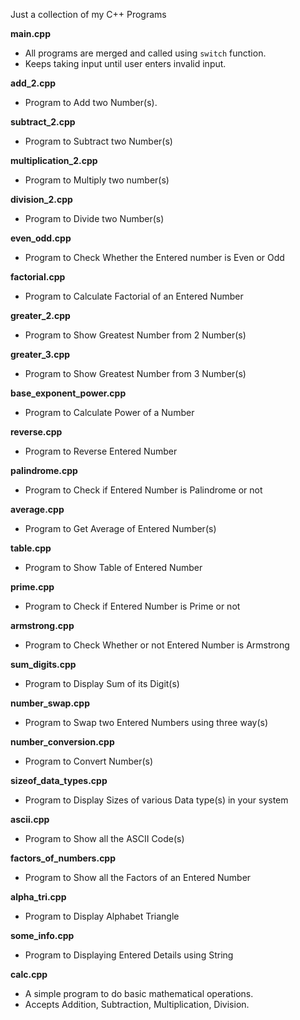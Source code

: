 Just a collection of my C++ Programs

<b>main.cpp</b>
* All programs are merged and called using `switch` function.
* Keeps taking input until user enters invalid input.

<b>add_2.cpp</b>
* Program to Add two Number(s).

<b>subtract_2.cpp</b>
* Program to Subtract two Number(s)

<b>multiplication_2.cpp</b>
* Program to Multiply two number(s)

<b>division_2.cpp</b>
* Program to Divide two Number(s)

<b>even_odd.cpp</b>
* Program to Check Whether the Entered number is Even or Odd

<b>factorial.cpp</b>
* Program to Calculate Factorial of an Entered Number

<b>greater_2.cpp</b>
* Program to Show Greatest Number from 2 Number(s)

<b>greater_3.cpp</b>
* Program to Show Greatest Number from 3 Number(s)

<b>base_exponent_power.cpp</b>
* Program to Calculate Power of a Number

<b>reverse.cpp</b>
* Program to Reverse Entered Number

<b>palindrome.cpp</b>
* Program to Check if Entered Number is Palindrome or not

<b>average.cpp</b>
* Program to Get Average of Entered Number(s)

<b>table.cpp</b>
* Program to Show Table of Entered Number

<b>prime.cpp</b>
* Program to Check if Entered Number is Prime or not

<b>armstrong.cpp</b>
* Program to Check Whether or not Entered Number is Armstrong

<b>sum_digits.cpp</b>
* Program to Display Sum of its Digit(s)

<b>number_swap.cpp</b>
* Program to Swap two Entered Numbers using three way(s)

<b>number_conversion.cpp</b>
* Program to Convert Number(s)

<b>sizeof_data_types.cpp</b>
* Program to Display Sizes of various Data type(s) in your system

<b>ascii.cpp</b>
* Program to Show all the ASCII Code(s)

<b>factors_of_numbers.cpp</b>
* Program to Show all the Factors of an Entered Number

<b>alpha_tri.cpp</b>
* Program to Display Alphabet Triangle

<b>some_info.cpp</b>
* Program to Displaying Entered Details using String

<b>calc.cpp</b>
* A simple program to do basic mathematical operations.
* Accepts Addition, Subtraction, Multiplication, Division.
